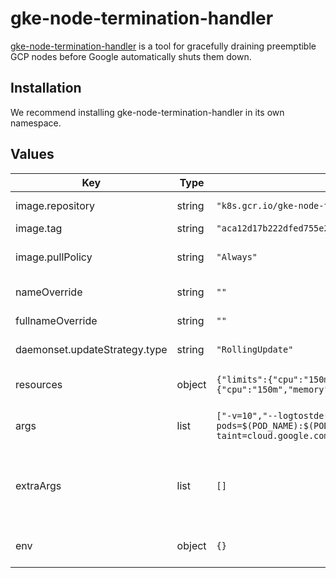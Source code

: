 # gke-node-termination-handler

[gke-node-termination-handler](https://github.com/GoogleCloudPlatform/k8s-node-termination-handler)
is a tool for gracefully draining preemptible GCP nodes before Google automatically shuts them down.

## Installation
We recommend installing gke-node-termination-handler in its own namespace.

## Values

| Key | Type | Default | Description |
|-----|------|---------|-------------|
| image.repository | string | `"k8s.gcr.io/gke-node-termination-handler@sha256"` | The image repository to pull from |
| image.tag | string | `"aca12d17b222dfed755e28a44d92721e477915fb73211d0a0f8925a1fa847cca"` | The image tag to use |
| image.pullPolicy | string | `"Always"` | The image pull policy. We recommend not changing this |
| nameOverride | string | `""` | A template override for name |
| fullnameOverride | string | `""` | A template override for fullname |
| daemonset.updateStrategy.type | string | `"RollingUpdate"` | The daemonset update strategy |
| resources | object | `{"limits":{"cpu":"150m","memory":"30Mi"},"requests":{"cpu":"150m","memory":"30Mi"}}` | A resource limit and requess block for the daemonset |
| args | list | `["-v=10","--logtostderr","--exclude-pods=$(POD_NAME):$(POD_NAMESPACE)","--taint=cloud.google.com/impending-node-termination::NoSchedule"]` | Command arguments. Usually you don't need to override them. |
| extraArgs | list | `[]` | Extra arguments for command. For example, "--system-pod-grace-period=14s" to wait for 14s for regular pods to terminate. |
| env | object | `{}` | Extra environment variables. For example "SLACK_WEBHOOK_URL" |
